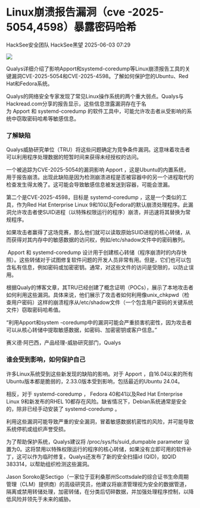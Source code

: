 #  Linux崩溃报告漏洞（cve -2025- 5054,4598）暴露密码哈希   
HackSee安全团队  HackSee黑望   2025-06-03 07:29  
  
![](https://mmbiz.qpic.cn/sz_mmbiz_jpg/M8pOVgDSPVJPbl3HyhibNmCzePNiaXoclMFgq30ytpe56bkhmDJ7N2f4srfyL4jDcf8FWDP2ibh4JdDzumicoLvBicQ/640?wx_fmt=jpeg&from=appmsg "")  
  
Qualys详细介绍了影响Apport和systemd-coredump等Linux崩溃报告工具的关键漏洞CVE-2025-5054和CVE-2025-4598。了解如何保护您的Ubuntu、Red Hat和Fedora系统。  
  
Qualys的网络安全专家发现了常见Linux操作系统的两个重大弱点。Qualys与Hackread.com分享的报告显示，这些信息泄露漏洞存在于名为 Apport 和 systemd-coredump 的软件工具中，可能允许攻击者从受影响的系统中窃取密码哈希等敏感信息。  
### 了解缺陷  
  
Qualys威胁研究单位（TRU）将这些问题确定为竞争条件漏洞。这意味着攻击者可以利用程序处理数据的短暂时间来获得未经授权的访问。  
  
一个被追踪为CVE-2025-5054的漏洞影响 Apport ，这是Ubuntu的内置系统，用于报告崩溃。出现此缺陷是因为检测崩溃进程是否被容器中的另一个进程取代的检查发生得太晚了。这可能会导致敏感信息被发送到容器，可能会泄漏。  
  
第二个是CVE-2025-4598，目标是 systemd-coredump ，这是一个类似的工具，作为Red Hat Enterprise Linux 9和10以及Fedora的默认崩溃处理程序。此漏洞允许攻击者使SUID进程（以特殊权限运行的程序）崩溃，并迅速将其替换为常规程序。  
  
如果攻击者赢得了这场竞赛，那么他们就可以读取原始SUID进程的核心转储，从而获得对其内存中的敏感数据的访问权，例如/etc/shadow文件中的密码散列。  
  
 Apport 和 systemd-coredump 设计用于创建核心转储（程序崩溃时的内存快照）。这些转储对于试图修复软件问题的开发人员非常有用。但是，它们也可以包含私有信息，例如密码或加密密钥。通常，对这些文件的访问是受限的，以防止误用。  
  
根据Qualy的博客文章，其TRU已经创建了概念证明（POCs），展示了本地攻击者如何利用这些漏洞。具体来说，他们展示了攻击者如何利用像unix_chkpwd（检查用户密码）这样的崩溃程序从/etc/shadow文件（一个包含用户密码的关键系统文件）窃取密码哈希值。  
  
“利用Apport和system -coredump中的漏洞可能会严重损害机密性，因为攻击者可以从核心转储中提取敏感数据，如密码、加密密钥或客户信息。”  
  
赛义德·阿巴西，产品经理-威胁研究部门，Qualys  
### 谁会受到影响，如何保护自己  
  
许多Linux系统受到这些新发现的缺陷的影响。对于 Apport ，自16.04以来的所有Ubuntu版本都是脆弱的，2.33.0版本受到影响，包括最近的Ubuntu 24.04。  
  
相反，对于 systemd-coredump ， Fedora 40和41以及Red Hat Enterprise Linux 9和新发布的RHEL 10都存在风险。缺省情况下，Debian系统通常是安全的，除非已经手动安装了 systemd-coredump 。  
  
利用这些漏洞可能导致严重的安全漏洞，冒着敏感数据机密性的风险，并可能导致系统停机或组织声誉受损。  
  
为了帮助保护系统，Qualys建议将 /proc/sys/fs/suid_dumpable parameter 设置为0。这将禁用以特殊权限运行的程序的核心转储，如果没有立即可用的软件补丁，这可以作为临时修复。Qualys还发布了新的安全扫描id (QID)，如QID 383314，以帮助组织检测这些漏洞。  
  
Jason Soroko是Sectigo（一家位于亚利桑那州Scottsdale的综合证书生命周期管理（CLM）提供商）的高级研究员，他建议将崩溃管理视为安全的数据管道，隔离或禁用转储处理，加密转储，在分类后切碎数据，并加强处理程序控制，以降低风险并领先于未来的威胁。  
  
  
